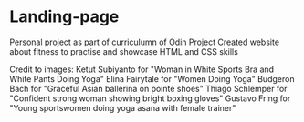 # Landing-page
Personal project as part of curriculumn of Odin Project
Created website about fitness to practise and showcase HTML and CSS skills


Credit to images:
Ketut Subiyanto for "Woman in White Sports Bra and White Pants Doing Yoga"
Elina Fairytale for "Women Doing Yoga"
Budgeron Bach for "Graceful Asian ballerina on pointe shoes"
Thiago Schlemper for "Confident strong woman showing bright boxing gloves"
Gustavo Fring for "Young sportswomen doing yoga asana with female trainer"
